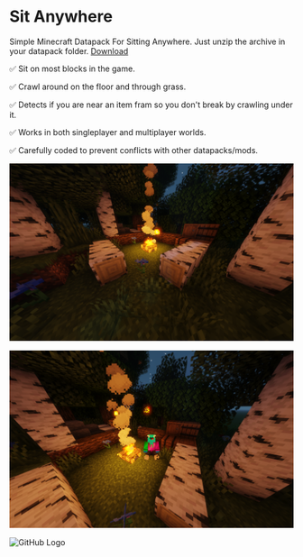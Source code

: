 # Sit Anywhere
Simple Minecraft Datapack For Sitting Anywhere.
Just unzip the archive in your datapack folder.
[Download](https://github.com/Ju1-js/Sit-Anywhere/releases/latest)

✅ Sit on most blocks in the game.

✅ Crawl around on the floor and through grass.

✅ Detects if you are near an item fram so you don't break by crawling under it.

✅ Works in both singleplayer and multiplayer worlds.

✅ Carefully coded to prevent conflicts with other datapacks/mods.

![Camp Fire Scene](/Images/2021-05-24_16.53.27.png)

![Siting Example](/Images/2021-05-24_16.54.03.png)

![GitHub Logo](/Images/logo.png)
